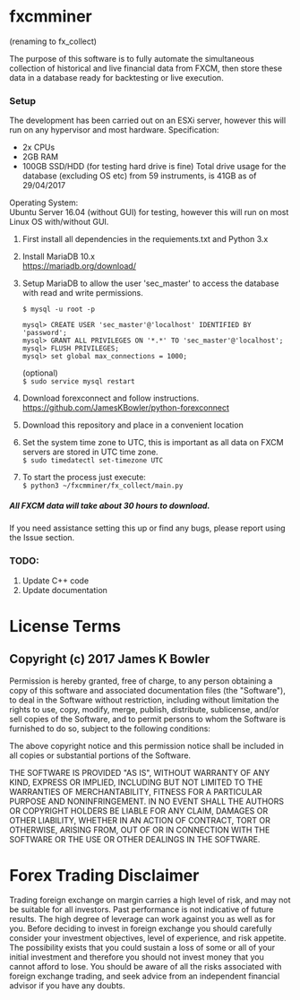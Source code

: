 # fxcmminer 
(renaming to fx_collect)

The purpose of this software is to fully automate the simultaneous collection of historical and live financial data from FXCM, then store these data in a database ready for backtesting or live execution.
### Setup
The development has been carried out on an ESXi server, however this will run on any hypervisor and most hardware.
Specification:  
 - 2x CPUs  
 - 2GB RAM  
 - 100GB SSD/HDD (for testing hard drive is fine)
 Total drive usage for the database (excluding OS etc) from 59 instruments, is 41GB as of 29/04/2017
 
 Operating System:  
 Ubuntu Server 16.04 (without GUI) for testing, however this will run on most Linux OS with/without GUI.  
 
 1. First install all dependencies in the requiements.txt and Python 3.x
 
 2. Install MariaDB 10.x  
   https://mariadb.org/download/
 
 3. Setup MariaDB to allow the user 'sec_master' to access the database with read and write permissions.
 
    `$ mysql -u root -p`  
  
    `mysql> CREATE USER 'sec_master'@'localhost' IDENTIFIED BY 'password';`  
    `mysql> GRANT ALL PRIVILEGES ON '*.*' TO 'sec_master'@'localhost';`  
    `mysql> FLUSH PRIVILEGES;`  
    `mysql> set global max_connections = 1000;`  
 
    (optional)  
    `$ sudo service mysql restart`  
 
 4. Download forexconnect and follow instructions.  
  https://github.com/JamesKBowler/python-forexconnect  
 
 5. Download this repository and place in a convenient location
  
 6. Set the system time zone to UTC, this is important as all data on FXCM servers are stored in UTC time zone.  
  `$ sudo timedatectl set-timezone UTC`  
 
 7. To start the process just execute:  
  `$ python3 ~/fxcmminer/fx_collect/main.py`  
 
##### All FXCM data will take about 30 hours to download.

If you need assistance setting this up or find any bugs, please report using the Issue section.

### TODO:
1. Update C++ code
2. Update documentation

# License Terms  

## Copyright (c) 2017 James K Bowler  

Permission is hereby granted, free of charge, to any person obtaining a copy of this software and associated documentation files (the "Software"), to deal in the Software without restriction, including without limitation the rights to use, copy, modify, merge, publish, distribute, sublicense, and/or sell copies of the Software, and to permit persons to whom the Software is furnished to do so, subject to the following conditions:  

The above copyright notice and this permission notice shall be included in all copies or substantial portions of the Software.  

THE SOFTWARE IS PROVIDED "AS IS", WITHOUT WARRANTY OF ANY KIND, EXPRESS OR IMPLIED, INCLUDING BUT NOT LIMITED TO THE WARRANTIES OF MERCHANTABILITY, FITNESS FOR A PARTICULAR PURPOSE AND NONINFRINGEMENT. IN NO EVENT SHALL THE AUTHORS OR COPYRIGHT HOLDERS BE LIABLE FOR ANY CLAIM, DAMAGES OR OTHER LIABILITY, WHETHER IN AN ACTION OF CONTRACT, TORT OR OTHERWISE, ARISING FROM, OUT OF OR IN CONNECTION WITH THE SOFTWARE OR THE USE OR OTHER DEALINGS IN THE SOFTWARE.  

# Forex Trading Disclaimer  
Trading foreign exchange on margin carries a high level of risk, and may not be suitable for all investors. Past performance is not indicative of future results. The high degree of leverage can work against you as well as for you. Before deciding to invest in foreign exchange you should carefully consider your investment objectives, level of experience, and risk appetite. The possibility exists that you could sustain a loss of some or all of your initial investment and therefore you should not invest money that you cannot afford to lose. You should be aware of all the risks associated with foreign exchange trading, and seek advice from an independent financial advisor if you have any doubts.
